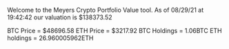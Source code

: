 Welcome to the Meyers Crypto Portfolio Value tool. 
As of 08/29/21 at 19:42:42 our valuation is $138373.52 

BTC Price = $48696.58
 ETH Price = $3217.92
BTC Holdings = 1.06BTC
 ETH holdings = 26.960005962ETH 
